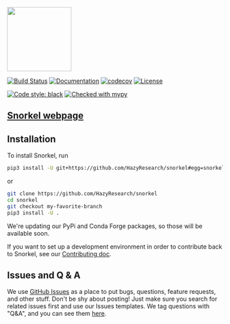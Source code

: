 <img src="figs/logo_01.png" width="150"/>

[![Build Status](https://travis-ci.org/HazyResearch/snorkel.svg?branch=master)](https://travis-ci.org/HazyResearch/snorkel)
[![Documentation](https://readthedocs.org/projects/snorkel/badge/)](http://snorkel.readthedocs.io/en/master/)
[![codecov](https://codecov.io/gh/HazyResearch/snorkel/branch/redux/graph/badge.svg)](https://codecov.io/gh/HazyResearch/snorkel)
[![License](https://img.shields.io/badge/License-Apache%202.0-blue.svg)](https://opensource.org/licenses/Apache-2.0)

[![Code style: black](https://img.shields.io/badge/code%20style-black-000000.svg)](https://github.com/python/black)
[![Checked with mypy](http://www.mypy-lang.org/static/mypy_badge.svg)](http://mypy-lang.org/)

## [Snorkel webpage](http://snorkel.stanford.edu)


## Installation

To install Snorkel, run

```bash
pip3 install -U git+https://github.com/HazyResearch/snorkel#egg=snorkel
```

or 

```bash
git clone https://github.com/HazyResearch/snorkel
cd snorkel
git checkout my-favorite-branch
pip3 install -U .
```

We're updating our PyPi and Conda Forge packages, so those will be available soon.

If you want to set up a development environment in order to contribute back to Snorkel,
see our [Contributing doc](./CONTRIBUTING.md).


## Issues and Q & A
We use [GitHub Issues](https://github.com/HazyResearch/snorkel/issues) as a place to put bugs, questions, feature requests, and other stuff.
Don't be shy about posting!
Just make sure you search for related issues first and use our Issues templates.
We tag questions with "Q&A", and you can see them [here](https://github.com/HazyResearch/snorkel/issues?utf8=%E2%9C%93&q=is%3Aissue+label%3A%22Q%26A%22+).
